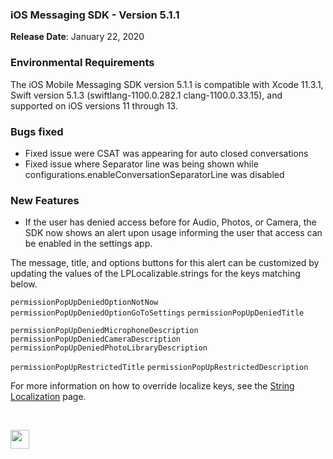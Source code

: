 ### iOS Messaging SDK - Version 5.1.1
**Release Date**: January 22, 2020 

### Environmental Requirements
The iOS Mobile Messaging SDK version 5.1.1 is compatible with Xcode 11.3.1, Swift version 5.1.3 (swiftlang-1100.0.282.1 clang-1100.0.33.15), and supported on iOS versions 11 through 13.   

### Bugs fixed 
* Fixed issue were CSAT was appearing for auto closed conversations
* Fixed issue where Separator line was being shown while configurations.enableConversationSeparatorLine was disabled

### New Features 
* If the user has denied access before for Audio, Photos, or Camera, the SDK now shows an alert upon usage informing the user that access can be enabled in the settings app.

The message, title, and options buttons for this alert can be customized by updating the values of the LPLocalizable.strings for the keys matching below.

`permissionPopUpDeniedOptionNotNow`
`permissionPopUpDeniedOptionGoToSettings`
`permissionPopUpDeniedTitle`

`permissionPopUpDeniedMicrophoneDescription`
`permissionPopUpDeniedCameraDescription`
`permissionPopUpDeniedPhotoLibraryDescription`

`permissionPopUpRestrictedTitle`
`permissionPopUpRestrictedDescription`

For more information on how to override localize keys, see the [String Localization](https://developers.liveperson.com/mobile-app-messaging-sdk-for-ios-string-localization-string-localization.html) page.

<br>
<p style="text-align: left">
<a href="mobile-app-messaging-sdk-for-ios-all-release-notes.html" center><img src="../img/back-to-all-release-notes.png" style="height: 30px; width: auto;"></a></p>
